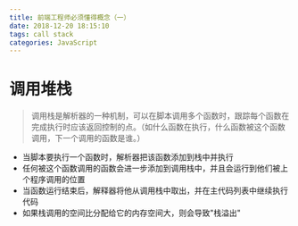 ```yaml
---
title: 前端工程师必须懂得概念（一）
date: 2018-12-20 18:15:10
tags: call stack
categories: JavaScript
---
```


# 调用堆栈

<!-- more -->

>调用栈是解析器的一种机制，可以在脚本调用多个函数时，跟踪每个函数在完成执行时应该返回控制的点。（如什么函数在执行，什么函数被这个函数调用，下一个调用的函数是谁。）

* 当脚本要执行一个函数时，解析器把该函数添加到栈中并执行
* 任何被这个函数调用的函数会进一步添加到调用栈中，并且会运行到他们被上个程序调用的位置
* 当函数运行结束后，解释器将他从调用栈中取出，并在主代码列表中继续执行代码
* 如果栈调用的空间比分配给它的内存空间大，则会导致"栈溢出"